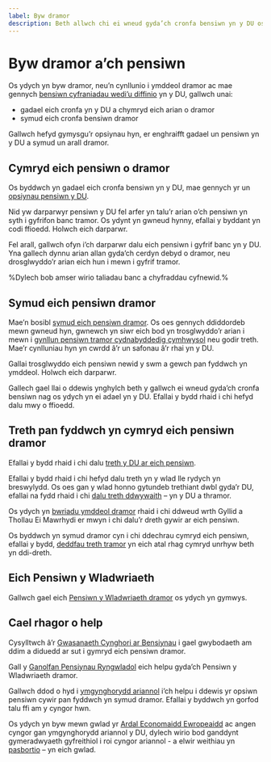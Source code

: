 ```yaml
---
label: Byw dramor
description: Beth allwch chi ei wneud gyda’ch cronfa bensiwn yn y DU os ydych yn symud neu eisoes yn byw dramor.
---
```


# Byw dramor a’ch pensiwn

Os ydych yn byw dramor, neu’n cynllunio i ymddeol dramor ac mae gennych [bensiwn cyfraniadau wedi’u diffinio](/cy/pension-types) yn y DU, gallwch unai:

- gadael eich cronfa yn y DU a chymryd eich arian o dramor
- symud eich cronfa bensiwn dramor

Gallwch hefyd gymysgu’r opsiynau hyn, er enghraifft gadael un pensiwn yn y DU a symud un arall dramor.

## Cymryd eich pensiwn o dramor

Os byddwch yn gadael eich cronfa bensiwn yn y DU, mae gennych yr un [opsiynau pensiwn y DU](/cy/pension-pot-options).

Nid yw darparwyr pensiwn y DU fel arfer yn talu’r arian o’ch pensiwn yn syth i gyfrifon banc tramor. Os ydynt yn gwneud hynny, efallai y byddant yn codi ffioedd. Holwch eich darparwr.

Fel arall, gallwch ofyn i’ch darparwr dalu eich pensiwn i gyfrif banc yn y DU. Yna gallech dynnu arian allan gyda’ch cerdyn debyd o dramor, neu drosglwyddo’r arian eich hun i mewn i gyfrif tramor.

%Dylech bob amser wirio taliadau banc a chyfraddau cyfnewid.%

## Symud eich pensiwn dramor

Mae’n bosibl [symud eich pensiwn dramor](https://www.gov.uk/transferring-your-pension/transferring-to-an-overseas-pension-scheme). Os oes gennych ddiddordeb mewn gwneud hyn, gwnewch yn siwr eich bod yn trosglwyddo’r arian i mewn i [gynllun pensiwn tramor cydnabyddedig cymhwysol](https://www.gov.uk/government/publications/list-of-qualifying-recognised-overseas-pension-schemes-qrops) neu godir treth. Mae’r cynlluniau hyn yn cwrdd â’r un safonau â’r rhai yn y DU.

Gallai trosglwyddo eich pensiwn newid y swm a gewch pan fyddwch yn ymddeol. Holwch eich darparwr.

Gallech gael llai o ddewis ynghylch beth y gallwch ei wneud gyda’ch cronfa bensiwn nag os ydych yn ei adael yn y DU. Efallai y bydd rhaid i chi hefyd dalu mwy o ffioedd.

## Treth pan fyddwch yn cymryd eich pensiwn dramor

Efallai y bydd rhaid i chi dalu [treth y DU ar eich pensiwn](https://www.gov.uk/tax-uk-income-live-abroad).

Efallai y bydd rhaid i chi hefyd dalu treth yn y wlad lle rydych yn breswylydd. Os oes gan y wlad honno gytundeb trethiant dwbl gyda’r DU, efallai na fydd rhaid i chi [dalu treth ddwywaith](https://www.gov.uk/tax-uk-income-live-abroad/taxed-twice) – yn y DU a thramor.

Os ydych yn [bwriadu ymddeol dramor](https://www.gov.uk/moving-or-retiring-abroad) rhaid i chi ddweud wrth Gyllid a Thollau Ei Mawrhydi er mwyn i chi dalu’r dreth gywir ar eich pensiwn.

Os byddwch yn symud dramor cyn i chi ddechrau cymryd eich pensiwn, efallai y bydd, [deddfau treth tramor](https://www.gov.uk/tax-right-retire-abroad-return-to-uk) yn eich atal rhag cymryd unrhyw beth yn ddi-dreth.

## Eich Pensiwn y Wladwriaeth

Gallwch gael eich [Pensiwn y Wladwriaeth dramor](https://www.gov.uk/state-pension-if-you-retire-abroad) os ydych yn gymwys.

## Cael rhagor o help

Cysylltwch â’r [Gwasanaeth Cynghori ar Bensiynau](http://www.pensionsadvisoryservice.org.uk) i gael gwybodaeth am ddim a diduedd ar sut i gymryd eich pensiwn dramor.

Gall y [Ganolfan Pensiynau Ryngwladol](https://www.gov.uk/international-pension-centre) eich helpu gyda’ch Pensiwn y Wladwriaeth dramor.

Gallwch ddod o hyd i [ymgynghorydd ariannol](/cy/financial-advice) i’ch helpu i ddewis yr opsiwn pensiwn cywir pan fyddwch yn symud dramor. Efallai y byddwch yn gorfod talu ffi am y cyngor hwn.

Os ydych yn byw mewn gwlad yr [Ardal Economaidd Ewropeaidd](https://www.gov.uk/eu-eea) ac angen cyngor gan ymgynghorydd ariannol y DU, dylech wirio bod ganddynt gymeradwyaeth gyfreithiol i roi cyngor ariannol - a elwir weithiau yn [pasbortio](http://www.fca.org.uk/firms/passporting) – yn eich gwlad.

